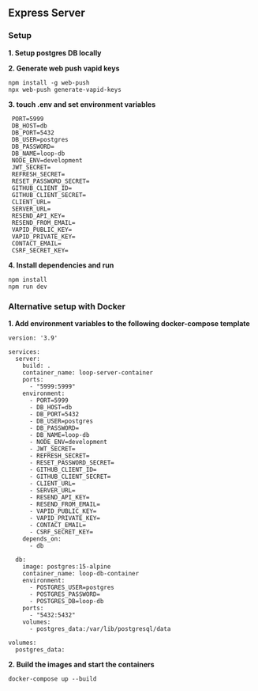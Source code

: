 ## Express Server

### Setup

**1. Setup postgres DB locally**

**2. Generate web push vapid keys**
```
npm install -g web-push
npx web-push generate-vapid-keys
```

**3. touch .env and set environment variables**
```
 PORT=5999
 DB_HOST=db
 DB_PORT=5432
 DB_USER=postgres
 DB_PASSWORD=
 DB_NAME=loop-db
 NODE_ENV=development
 JWT_SECRET=
 REFRESH_SECRET=
 RESET_PASSWORD_SECRET=
 GITHUB_CLIENT_ID=
 GITHUB_CLIENT_SECRET=
 CLIENT_URL=
 SERVER_URL=
 RESEND_API_KEY=
 RESEND_FROM_EMAIL=
 VAPID_PUBLIC_KEY=
 VAPID_PRIVATE_KEY=
 CONTACT_EMAIL=
 CSRF_SECRET_KEY=
```

**4. Install dependencies and run**
```
npm install
npm run dev
```

### Alternative setup with Docker

**1. Add environment variables to the following docker-compose template**
```
version: '3.9'

services:
  server:
    build: .
    container_name: loop-server-container
    ports:
      - "5999:5999"
    environment:
      - PORT=5999
      - DB_HOST=db
      - DB_PORT=5432
      - DB_USER=postgres
      - DB_PASSWORD=
      - DB_NAME=loop-db
      - NODE_ENV=development
      - JWT_SECRET=
      - REFRESH_SECRET=
      - RESET_PASSWORD_SECRET=
      - GITHUB_CLIENT_ID=
      - GITHUB_CLIENT_SECRET=
      - CLIENT_URL=
      - SERVER_URL=
      - RESEND_API_KEY=
      - RESEND_FROM_EMAIL=
      - VAPID_PUBLIC_KEY=
      - VAPID_PRIVATE_KEY=
      - CONTACT_EMAIL=
      - CSRF_SECRET_KEY=
    depends_on:
      - db

  db:
    image: postgres:15-alpine
    container_name: loop-db-container
    environment:
      - POSTGRES_USER=postgres
      - POSTGRES_PASSWORD=
      - POSTGRES_DB=loop-db
    ports:
      - "5432:5432"
    volumes:
      - postgres_data:/var/lib/postgresql/data

volumes:
  postgres_data:
```

**2. Build the images and start the containers**
```
docker-compose up --build
```

